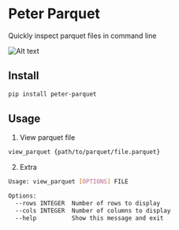 # Peter Parquet
Quickly inspect parquet files in command line

<img title="a title" alt="Alt text" src="https://i.imgur.com/gjKIEl6.png">

## Install
```bash
pip install peter-parquet
```


## Usage
1. View parquet file
```bash
view_parquet {path/to/parquet/file.parquet}
```

2. Extra

```bash
Usage: view_parquet [OPTIONS] FILE

Options:
  --rows INTEGER  Number of rows to display
  --cols INTEGER  Number of columns to display
  --help          Show this message and exit
```
